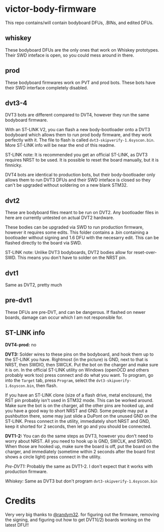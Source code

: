 # victor-body-firmware

This repo contains/will contain bodyboard DFUs, .BINs, and edited DFUs.

## whiskey

These bodyboard DFUs are the only ones that work on Whiskey prototypes. Their SWD inteface is open, so you could mess around in there.

## prod

These bodyboard firmwares work on PVT and prod bots. These bots have their SWD interface completely disabled.

## dvt3-4

DVT3 bots are different compared to DVT4, however they run the same bodyboard firmware.

With an ST-LINK V2, you can flash a new body-bootloader onto a DVT3 bodyboard which allows them to run prod body firmware, and they work perfectly with it. The file to flash is called `dvt3-skipverify-1.6syscon.bin`. More ST-LINK info will be near the end of this readme.

ST-LINK note: It is recommended you get an official ST-LINK, as DVT3 requires NRST to be used. It is possible to reset the board manually, but it is finnicky. 

DVT4 bots are identical to production bots, but their body-bootloader only allows them to run DVT3 DFUs and their SWD inteface is closed so they can't be upgraded without soldering on a new blank STM32.

## dvt2

These are bodyboard files meant to be run on DVT2. Any bootloader files in here are currently untested on actual DVT2 hardware.

These bodies can be upgraded via SWD to run production firmware, however it requires some edits. This folder contains a .bin containing a bootloader without signing and 1.6 DFU with the necesarry edit. This can be flashed directly to the board via SWD.

ST-LINK note: Unlike DVT3 bodyboards, DVT2 bodies allow for reset-over-SWD. This means you don't have to solder on the NRST pin.

## dvt1

Same as DVT2, pretty much

## pre-dvt1

These DFUs are pre-DVT, and can be dangerous. If flashed on newer boards, damage can occur which I am not responsible for.

## ST-LINK info

**DVT4-prod:** no

**DVT3:** Solder wires to these pins on the bodyboard, and hook them up to the ST-LINK you have. Rightmost (in the picture) is GND, next to that is NRST, then SWDIO, then SWCLK. Put the bot on the charger and make sure it is on. In the official ST-LINK utility on Windows (openOCD and others probably work too) press connect and do what you want. To program, go into the `Target` tab, press `Program`, select the `dvt3-skipverify-1.6syscon.bin`, then flash.

If you have an ST-LINK clone (size of a flash drive, metal enclosure), the RST pin probably isn't used in STM32 mode. This can be worked around. Make sure the bot is on the charger, all the other pins are hooked up, and you have a good way to short NRST and GND. Some people may put a pushbutton there, some may just slide a DuPont on the unused GND on the ST-LINK. Press connect in the utility, immediately short NRST and GND, keep it shorted for 2 seconds, then let go and you should be connected.

**DVT1-2:** You can do the same steps as DVT3, however you don't need to worry about NRST. All you need to hook up is GND, SWCLK, and SWDIO. When those are hooked up, make sure the board is off, put the board on the charger, and immediately (sometime within 2 seconds after the board first shows a circle light) press connect in the utility.

*Pre-DVT1:* Probably the same as DVT1-2. I don't expect that it works with production firmware.

*Whiskey:* Same as DVT3 but don't program `dvt3-skipverify-1.6syscon.bin`

# Credits

Very very big thanks to [@randym32](https://github.com/randym32). for figuring out the firmware, removing the signing, and figuring out how to get DVT1(/2) boards working on the latest DFU!!